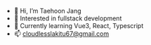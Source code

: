 - 👋 Hi, I’m Taehoon Jang
- 👀 Interested in fullstack development
- 🌱 Currently learning Vue3, React, Typescript
- 📫 cloudlesslakitu67@gmail.com
